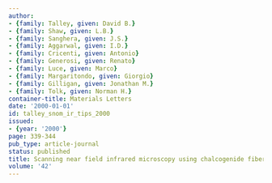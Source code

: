 ```yaml
---
author:
- {family: Talley, given: David B.}
- {family: Shaw, given: L.B.}
- {family: Sanghera, given: J.S.}
- {family: Aggarwal, given: I.D.}
- {family: Cricenti, given: Antonio}
- {family: Generosi, given: Renato}
- {family: Luce, given: Marco}
- {family: Margaritondo, given: Giorgio}
- {family: Gilligan, given: Jonathan M.}
- {family: Tolk, given: Norman H.}
container-title: Materials Letters
date: '2000-01-01'
id: talley_snom_ir_tips_2000
issued:
- {year: '2000'}
page: 339-344
pub_type: article-journal
status: published
title: Scanning near field infrared microscopy using chalcogenide fiber tips
volume: '42'
---
```

